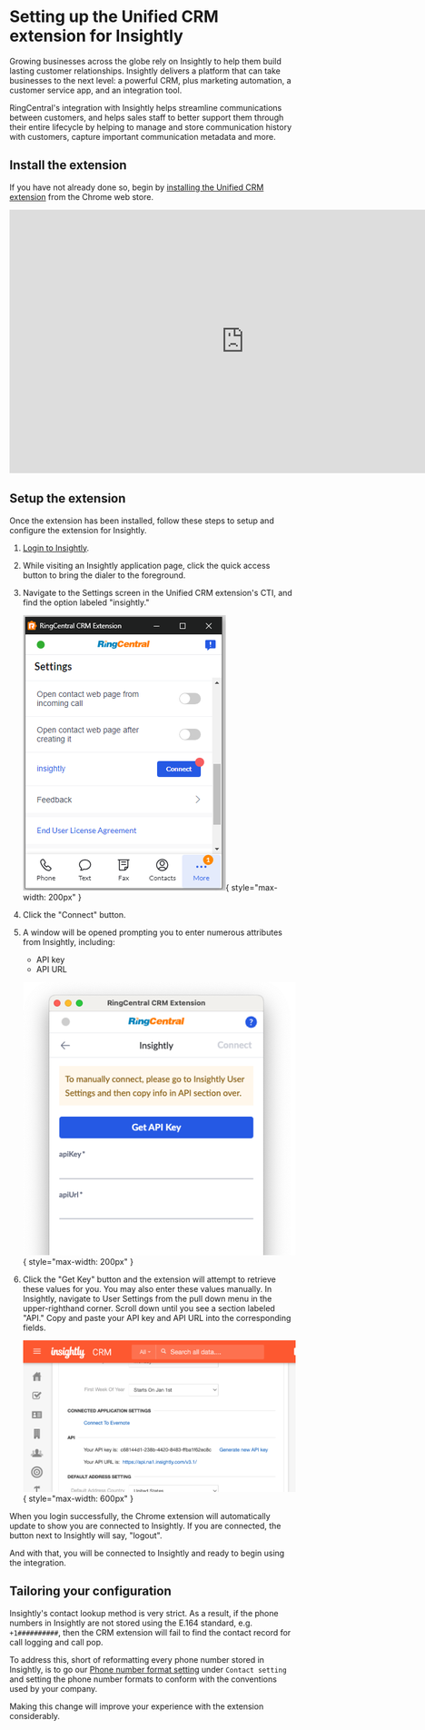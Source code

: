 # Setting up the Unified CRM extension for Insightly

Growing businesses across the globe rely on Insightly to help them build lasting customer relationships. Insightly delivers a platform that can take businesses to the next level: a powerful CRM, plus marketing automation, a customer service app, and an integration tool.

RingCentral's integration with Insightly helps streamline communications between customers, and helps sales staff to better support them through their entire lifecycle by helping to manage and store communication history with customers, capture important communication metadata and more.

## Install the extension

If you have not already done so, begin by [installing the Unified CRM extension](./getting-started.md) from the Chrome web store. 

<iframe width="825" height="464" src="https://www.youtube.com/embed/5hWvVI12UAc?si=IX1PjO__Njki_60i" title="Unified CRM extension for Insightly - quick start" frameborder="0" allow="accelerometer; autoplay; clipboard-write; encrypted-media; gyroscope; picture-in-picture; web-share" allowfullscreen></iframe>

## Setup the extension

Once the extension has been installed, follow these steps to setup and configure the extension for Insightly. 

1. [Login to Insightly](https://login.insightly.com/User/Login).

2. While visiting an Insightly application page, click the quick access button to bring the dialer to the foreground. 

3. Navigate to the Settings screen in the Unified CRM extension's CTI, and find the option labeled "insightly."

    ![Connect to Insightly](img/insightly-connect.png){ style="max-width: 200px" }

4. Click the "Connect" button. 

5. A window will be opened prompting you to enter numerous attributes from Insightly, including:
    * API key
    * API URL

    ![Connect to Insightly](img/insightly-setup.png){ style="max-width: 200px" }


6. Click the "Get Key" button and the extension will attempt to retrieve these values for you. You may also enter these values manually. In Insightly, navigate to User Settings from the pull down menu in the upper-righthand corner. Scroll down until you see a section labeled "API." Copy and paste your API key and API URL into the corresponding fields. 

    ![Insightly API credentials](img/insightly-apicreds.png){ style="max-width: 600px" }

When you login successfully, the Chrome extension will automatically update to show you are connected to Insightly. If you are connected, the button next to Insightly will say, "logout".

And with that, you will be connected to Insightly and ready to begin using the integration. 

## Tailoring your configuration

Insightly's contact lookup method is very strict. As a result, if the phone numbers in Insightly are not stored using the E.164 standard, e.g. `+1##########`, then the CRM extension will fail to find the contact record for call logging and call pop. 

To address this, short of reformatting every phone number stored in Insightly, is to go our [Phone number format setting](./users/settings.md#phone-number-formats) under `Contact setting` and setting the phone number formats to conform with the conventions used by your company. 

Making this change will improve your experience with the extension considerably. 
